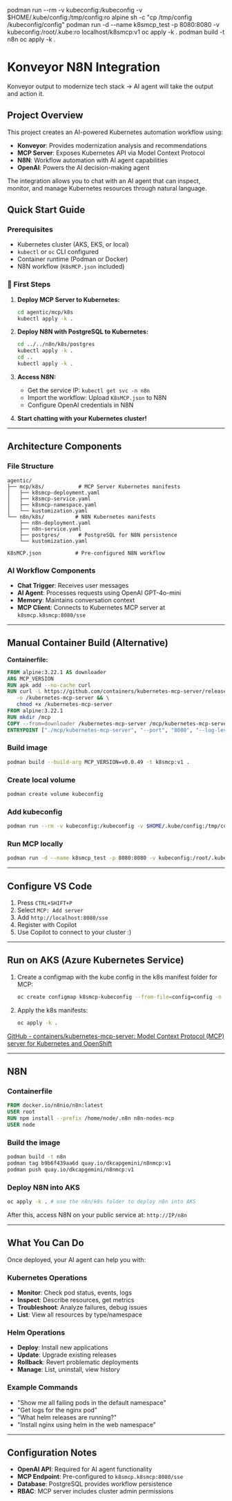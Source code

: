 podman run --rm -v kubeconfig:/kubeconfig -v $HOME/.kube/config:/tmp/config:ro alpine sh -c "cp /tmp/config /kubeconfig/config"
podman run -d --name k8smcp_test -p 8080:8080 -v kubeconfig:/root/.kube:ro localhost/k8smcp:v1
oc apply -k .
podman build -t n8n
oc apply -k .

# Konveyor N8N Integration

Konveyor output to modernize tech stack → AI agent will take the output and action it.

## Project Overview

This project creates an AI-powered Kubernetes automation workflow using:
- **Konveyor**: Provides modernization analysis and recommendations
- **MCP Server**: Exposes Kubernetes API via Model Context Protocol
- **N8N**: Workflow automation with AI agent capabilities
- **OpenAI**: Powers the AI decision-making agent

The integration allows you to chat with an AI agent that can inspect, monitor, and manage Kubernetes resources through natural language.

## Quick Start Guide

### Prerequisites

- Kubernetes cluster (AKS, EKS, or local)
- `kubectl` or `oc` CLI configured
- Container runtime (Podman or Docker)
- N8N workflow (`K8sMCP.json` included)

### 🚀 First Steps

1. **Deploy MCP Server to Kubernetes:**
   ```bash
   cd agentic/mcp/k8s
   kubectl apply -k .
   ```

2. **Deploy N8N with PostgreSQL to Kubernetes:**
   ```bash
   cd ../../n8n/k8s/postgres
   kubectl apply -k .
   cd ..
   kubectl apply -k .
   ```

3. **Access N8N:**
   - Get the service IP: `kubectl get svc -n n8n`
   - Import the workflow: Upload `K8sMCP.json` to N8N
   - Configure OpenAI credentials in N8N

4. **Start chatting with your Kubernetes cluster!**

---

## Architecture Components

### File Structure
```
agentic/
├── mcp/k8s/           # MCP Server Kubernetes manifests
│   ├── k8smcp-deployment.yaml
│   ├── k8smcp-service.yaml
│   ├── k8smcp-namespace.yaml
│   └── kustomization.yaml
└── n8n/k8s/          # N8N Kubernetes manifests
    ├── n8n-deployment.yaml
    ├── n8n-service.yaml
    ├── postgres/      # PostgreSQL for N8N persistence
    └── kustomization.yaml

K8sMCP.json           # Pre-configured N8N workflow
```

### AI Workflow Components
- **Chat Trigger**: Receives user messages
- **AI Agent**: Processes requests using OpenAI GPT-4o-mini
- **Memory**: Maintains conversation context
- **MCP Client**: Connects to Kubernetes MCP server at `k8smcp.k8smcp:8080/sse`

---

## Manual Container Build (Alternative)

**Containerfile:**

```dockerfile
FROM alpine:3.22.1 AS downloader
ARG MCP_VERSION
RUN apk add --no-cache curl
RUN curl -L https://github.com/containers/kubernetes-mcp-server/releases/download/${MCP_VERSION}/kubernetes-mcp-server-linux-amd64 \
   -o /kubernetes-mcp-server && \
   chmod +x /kubernetes-mcp-server
FROM alpine:3.22.1
RUN mkdir /mcp
COPY --from=downloader /kubernetes-mcp-server /mcp/kubernetes-mcp-server
ENTRYPOINT ["./mcp/kubernetes-mcp-server", "--port", "8080", "--log-level", "4"]
```

### Build image

```bash
podman build --build-arg MCP_VERSION=v0.0.49 -t k8smcp:v1 .
```

### Create local volume

```bash
podman create volume kubeconfig
```

### Add kubeconfig

```bash
podman run --rm -v kubeconfig:/kubeconfig -v $HOME/.kube/config:/tmp/config:ro alpine sh -c "cp /tmp/config /kubeconfig/config"
```

### Run MCP locally

```bash
podman run -d --name k8smcp_test -p 8080:8080 -v kubeconfig:/root/.kube:ro localhost/k8smcp:v1
```

---

## Configure VS Code

1. Press `CTRL+SHIFT+P`
2. Select `MCP: Add server`
3. Add `http://localhost:8080/sse`
4. Register with Copilot
5. Use Copilot to connect to your cluster :)

---

## Run on AKS (Azure Kubernetes Service)

1. Create a configmap with the kube config in the k8s manifest folder for MCP:
   ```bash
   oc create configmap k8smcp-kubeconfig --from-file=config=config -n k8smcp -o yaml --dry-run > /home/dudu/CloudNativeandK8s/n8n/k8s/mcp/k8s/k8smcp-kubeconfig.yaml
   ```
2. Apply the k8s manifests:
   ```bash
   oc apply -k .
   ```

[GitHub - containers/kubernetes-mcp-server: Model Context Protocol (MCP) server for Kubernetes and OpenShift](https://github.com/containers/kubernetes-mcp-server)

---

## N8N

### Containerfile

```dockerfile
FROM docker.io/n8nio/n8n:latest
USER root
RUN npm install --prefix /home/node/.n8n n8n-nodes-mcp
USER node
```

### Build the image

```bash
podman build -t n8n
podman tag b9b6f439aa6d quay.io/dkcapgemini/n8nmcp:v1
podman push quay.io/dkcapgemini/n8nmcp:v1
```

### Deploy N8N into AKS

```bash
oc apply -k . # use the n8n/k8s folder to deploy n8n into AKS
```

After this, access N8N on your public service at: `http://IP/n8n`

---

## What You Can Do

Once deployed, your AI agent can help you with:

### Kubernetes Operations
- **Monitor**: Check pod status, events, logs
- **Inspect**: Describe resources, get metrics
- **Troubleshoot**: Analyze failures, debug issues
- **List**: View all resources by type/namespace

### Helm Operations  
- **Deploy**: Install new applications
- **Update**: Upgrade existing releases
- **Rollback**: Revert problematic deployments
- **Manage**: List, uninstall, view history

### Example Commands
- "Show me all failing pods in the default namespace"
- "Get logs for the nginx pod"
- "What helm releases are running?"
- "Install nginx using helm in the web namespace"

---

## Configuration Notes

- **OpenAI API**: Required for AI agent functionality
- **MCP Endpoint**: Pre-configured to `k8smcp.k8smcp:8080/sse`
- **Database**: PostgreSQL provides workflow persistence
- **RBAC**: MCP server includes cluster admin permissions
 
 